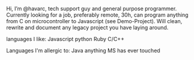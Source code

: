 Hi, I’m @havarc, tech support guy and general purpose programmer.
Currently looking for a job, preferably remote, 30h, can program anything from C on microcontroller to Javascript (see Demo-Project).
Will clean, rewrite and document any legacy project you have laying around.

languages I like:
Javascript
python
Ruby
C/C++

Languages I'm allergic to:
Java
anything MS has ever touched

<!---
havarc/havarc is a ✨ special ✨ repository because its `README.md` (this file) appears on your GitHub profile.
You can click the Preview link to take a look at your changes.
--->
